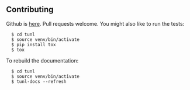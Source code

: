 ## Contributing

Github is [here](https://github.com/mattvonrocketstein/tunl).  Pull requests welcome.  You might also like to run the tests:

```shell
  $ cd tunl
  $ source venv/bin/activate
  $ pip install tox
  $ tox
```

To rebuild the documentation:

```shell
  $ cd tunl
  $ source venv/bin/activate
  $ tunl-docs --refresh
```
